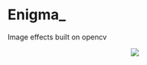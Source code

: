 # Enigma_
Image effects built on opencv

<p align="center">
  <img src ="https://github.com/jnzj95/Enigma_/blob/main/Enigma%20sample.png">
 </p>
